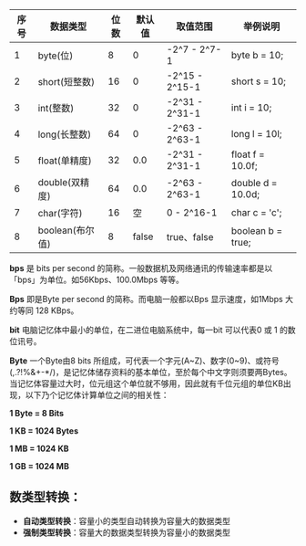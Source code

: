 | 序号 | 数据类型        | 位数 | 默认值 | 取值范围       | 举例说明          |
| ---- | --------------- | ---- | ------ | -------------- | ----------------- |
| 1    | byte(位)        | 8    | 0      | -2^7 - 2^7-1   | byte b = 10;      |
| 2    | short(短整数)   | 16   | 0      | -2^15 - 2^15-1 | short s = 10;     |
| 3    | int(整数)       | 32   | 0      | -2^31 - 2^31-1 | int i = 10;       |
| 4    | long(长整数)    | 64   | 0      | -2^63 - 2^63-1 | long l = 10l;     |
| 5    | float(单精度)   | 32   | 0.0    | -2^31 - 2^31-1 | float f = 10.0f;  |
| 6    | double(双精度)  | 64   | 0.0    | -2^63 - 2^63-1 | double d = 10.0d; |
| 7    | char(字符)      | 16   | 空     | 0 - 2^16-1     | char c = 'c';     |
| 8    | boolean(布尔值) | 8    | false  | true、false    | boolean b = true; |



**bps** 是 bits per second 的简称。一般数据机及网络通讯的传输速率都是以「bps」为单位。如56Kbps、100.0Mbps 等等。 

**Bps**  即是Byte per second 的简称。而电脑一般都以Bps 显示速度，如1Mbps 大约等同 128 KBps。 

**bit**  电脑记忆体中最小的单位，在二进位电脑系统中，每一bit 可以代表0 或 1 的数位讯号。 

**Byte** 一个Byte由8 bits 所组成，可代表一个字元(A~Z)、数字(0~9)、或符号(,.?!%&+-*/)，是记忆体储存资料的基本单位，至於每个中文字则须要两Bytes。当记忆体容量过大时，位元组这个单位就不够用，因此就有千位元组的单位KB出现，以下乃个记忆体计算单位之间的相关性：

**1 Byte = 8 Bits**

**1 KB = 1024 Bytes**

**1 MB = 1024 KB**

**1 GB = 1024 MB**



## 数类型转换：

- **自动类型转换**：容量小的类型自动转换为容量大的数据类型
- **强制类型转换**：容量大的数据类型转换为容量小的数据类型

